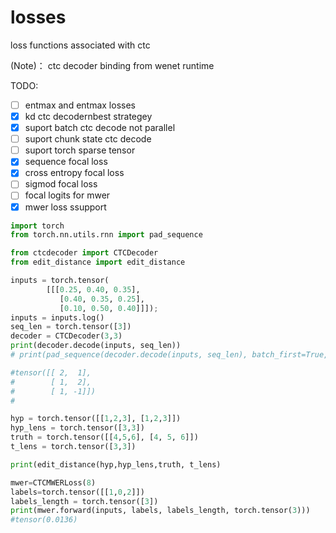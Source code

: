 # losses
loss functions associated with ctc

(Note)： ctc decoder binding from  wenet runtime

TODO:
- [ ] entmax and entmax losses
- [x] kd ctc decodernbest strategey
- [x] suport batch ctc decode not parallel
- [ ] suport chunk state ctc decode
- [ ] suport torch sparse tensor 
- [x] sequence focal loss
- [x] cross entropy focal loss
- [ ] sigmod  focal loss
- [ ] focal logits for mwer
- [x] mwer loss ssupport

```python
import torch
from torch.nn.utils.rnn import pad_sequence

from ctcdecoder import CTCDecoder
from edit_distance import edit_distance

inputs = torch.tensor(
        [[[0.25, 0.40, 0.35],
           [0.40, 0.35, 0.25],
           [0.10, 0.50, 0.40]]]);
inputs = inputs.log()
seq_len = torch.tensor([3])
decoder = CTCDecoder(3,3)
print(decoder.decode(inputs, seq_len))
# print(pad_sequence(decoder.decode(inputs, seq_len), batch_first=True, padding_value=-1))

#tensor([[ 2,  1],
#        [ 1,  2],
#        [ 1, -1]])
#

hyp = torch.tensor([[1,2,3], [1,2,3]])
hyp_lens = torch.tensor([3,3])
truth = torch.tensor([[4,5,6], [4, 5, 6]])
t_lens = torch.tensor([3,3])

print(edit_distance(hyp,hyp_lens,truth, t_lens)

mwer=CTCMWERLoss(8)
labels=torch.tensor([[1,0,2]])
labels_length = torch.tensor([3])
print(mwer.forward(inputs, labels, labels_length, torch.tensor(3)))
#tensor(0.0136) 

```


